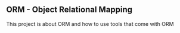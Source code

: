 ## ORM - Object Relational Mapping

This project is about ORM and how to use tools that come with ORM